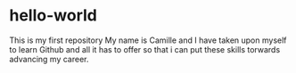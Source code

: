 # hello-world
This is my first repository
My name is Camille and I have taken upon myself to learn Github and all it has to offer so that i can put these skills torwards advancing my career.
